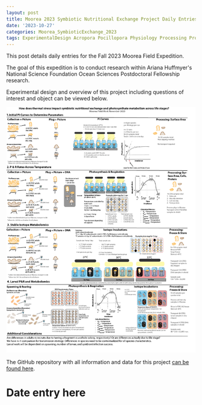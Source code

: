 ```yaml
---
layout: post
title: Moorea 2023 Symbiotic Nutritional Exchange Project Daily Entries
date: '2023-10-27'
categories: Moorea_SymbioticExchange_2023
tags: ExperimentalDesign Acropora Pocillopora Physiology Processing Protocol Reproduction Respirometry Sampling StableIsotopes
---
```


This post details daily entries for the Fall 2023 Moorea Field Expedition. 

The goal of this expedition is to conduct research within Ariana Huffmyer's National Science Foundation Ocean Sciences Postdoctoral Fellowship research. 

Experimental design and overview of this project including questions of interest and object can be viewed below. 

![](https://github.com/AHuffmyer/ASH_Putnam_Lab_Notebook/blob/master/images/NotebookImages/Moorea2023/Moorea_design_v2.png?raw=true)  

The GitHub repository with all information and data for this project [can be found here](https://github.com/AHuffmyer/moorea_symbiotic_exchange_2023/blob/main/data/field_collection/collection_metadata.xlsx). 

# Date entry here 